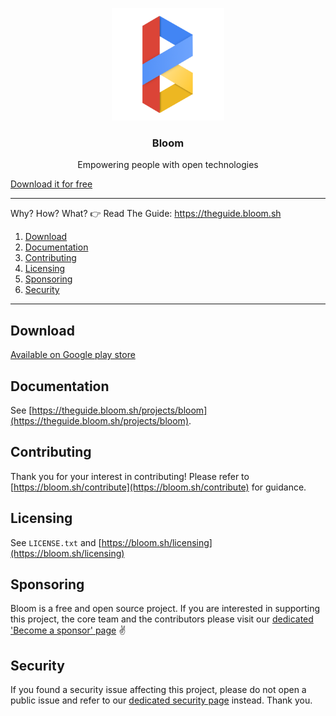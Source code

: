 <p align="center">
  <img alt="bloom logo" src="docs/bloom_256.png" height="180" />
  <h3 align="center">Bloom</h3>
  <p align="center">Empowering people with open technologies</p>
</p>

[Download it for free](https://bloom.sh/download)

--------

Why? How? What? 👉 Read The Guide: https://theguide.bloom.sh

1. [Download](#download)
2. [Documentation](#documentation)
3. [Contributing](#contributing)
4. [Licensing](#licensing)
5. [Sponsoring](#sponsoring)
6. [Security](#security)

--------

## Download

[Available on Google play store](https://play.google.com/store/apps/details?id=com.bloom42.bloomx)


## Documentation

See [https://theguide.bloom.sh/projects/bloom](https://theguide.bloom.sh/projects/bloom).


## Contributing

Thank you for your interest in contributing! Please refer to
[https://bloom.sh/contribute](https://bloom.sh/contribute) for guidance.



## Licensing

See `LICENSE.txt` and [https://bloom.sh/licensing](https://bloom.sh/licensing)


## Sponsoring

Bloom is a free and open source project. If you are interested in supporting this project, the core team
and the contributors please visit our
[dedicated 'Become a sponsor' page](https://bloom.sh/become-a-sponsor) ✌️


## Security

If you found a security issue affecting this project, please do not open a public issue and refer to our
[dedicated security page](https://bloom.sh/security) instead. Thank you.

